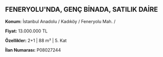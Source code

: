 ## FENERYOLU'NDA, GENÇ BİNADA, SATILIK DAİRE

**Konum:** İstanbul Anadolu / Kadıköy / Feneryolu Mah. /

**Fiyat:** 13.000.000 TL

**Özellikler:** 2+1 | 88 m² | 5. Kat

**İlan Numarası:** P08027244
